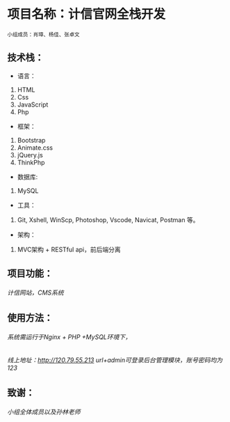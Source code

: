 # 项目名称：计信官网全栈开发
`小组成员：肖璋、杨佳、张卓文`
## 技术栈：
- 语言：
 1. HTML
 2. Css
 3. JavaScript
 4. Php
- 框架：
1. Bootstrap
2. Animate.css
3. jQuery.js
4. ThinkPhp
- 数据库:
1. MySQL
- 工具：
1. Git, Xshell, WinScp, Photoshop, Vscode, Navicat, Postman 等。
- 架构：
1. MVC架构 + RESTful api，前后端分离
## 项目功能：
###### 计信网站，CMS系统
## 使用方法：
###### 系统需运行于Nginx + PHP +MySQL环境下，
###### 线上地址：http://120.79.55.213 url+admin可登录后台管理模块，账号密码均为123
## 致谢：
###### 小组全体成员以及孙林老师


